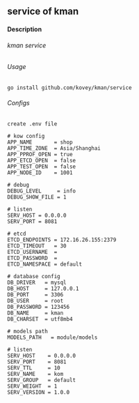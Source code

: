 ## service of kman
#### Description
###### kman service
###### Usage
    go install github.com/kovey/kman/service
###### Configs
    create .env file
``` env
# kow config
APP_NAME       = shop
APP_TIME_ZONE  = Asia/Shanghai
APP_PPROF_OPEN = true
APP_ETCD_OPEN  = false
APP_TEST_OPEN  = false
APP_NODE_ID    = 1001

# debug
DEBUG_LEVEL     = info
DEBUG_SHOW_FILE = 1

# listen
SERV_HOST = 0.0.0.0
SERV_PORT = 8081

# etcd
ETCD_ENDPOINTS = 172.16.26.155:2379
ETCD_TIMEOUT   = 30
ETCD_USERNAME  = 
ETCD_PASSWORD  =
ETCD_NAMESPACE = default

# database config
DB_DRIVER   = mysql
DB_HOST     = 127.0.0.1
DB_PORT     = 3306
DB_USER     = root
DB_PASSWORD = 123456
DB_NAME     = kman
DB_CHARSET  = utf8mb4

# models path
MODELS_PATH   = module/models

# listen
SERV_HOST    = 0.0.0.0
SERV_PORT    = 8081
SERV_TTL     = 10
SERV_NAME    = kom 
SERV_GROUP   = default 
SERV_WEIGHT  = 1 
SERV_VERSION = 1.0.0
```
